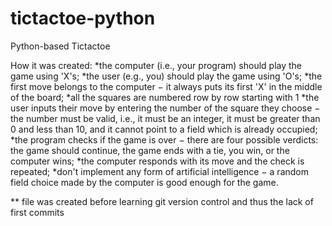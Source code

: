 # tictactoe-python

Python-based Tictactoe

How it was created: 
	*the computer (i.e., your program) should play the game using 'X's;
	*the user (e.g., you) should play the game using 'O's;
	*the first move belongs to the computer − it always puts its first 'X' in the middle of the board;
	*all the squares are numbered row by row starting with 1
	*the user inputs their move by entering the number of the square they choose − the number must be valid, i.e., it must be an integer, it 			must be greater than 0 and less than 10, and it cannot point to a field which is already occupied;
	*the program checks if the game is over − there are four possible verdicts: the game should continue, the game ends with a tie, you win, 			or the computer wins;
	*the computer responds with its move and the check is repeated;
	*don't implement any form of artificial intelligence − a random field choice made by the computer is good enough for the game.


** file was created before learning git version control and thus the lack of first commits
